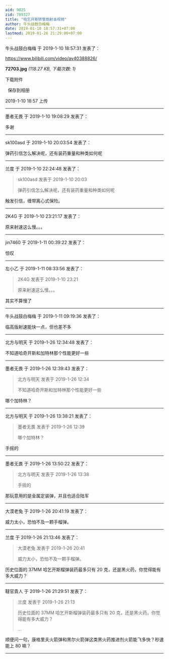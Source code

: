 ```yaml
---
aid: 9025
zid: 789327
title: "哈乞开斯转管炮射击视频"
author: 牛头战鼓白梅梅
date: 2019-01-10 18:57:31+07:00
lastmod: 2019-01-26 21:29:00+07:00
---
```


牛头战鼓白梅梅 于 2019-1-10 18:57:31 发表了：

https://www.bilibili.com/video/av40388826/

**72703.jpg** _(118.27 KB, 下载次数: 1)_

下载附件

&nbsp;
保存到相册

2019-1-10 18:57 上传

---

墨者无畏 于 2019-1-10 19:08:29 发表了：

多谢

---

sk100asd 于 2019-1-10 20:03:54 发表了：

弹药引信怎么解决呢，还有装药重量和种类如何呢

---

兰度 于 2019-1-10 22:24:48 发表了：

> sk100asd 发表于 2019-1-10 20:03
>
> 弹药引信怎么解决呢，还有装药重量和种类如何呢

触发引信，缠带离心式保险。

---

2K4G 于 2019-1-10 23:21:17 发表了：

原来射速这么慢。。。

---

jin7460 于 2019-1-11 00:39:22 发表了：

惊叹

---

左小乙 于 2019-1-11 08:33:56 发表了：

> 2K4G 发表于 2019-1-10 23:21
>
> 原来射速这么慢。。。

其实不算慢了

---

牛头战鼓白梅梅 于 2019-1-11 09:19:36 发表了：

临高版射速能快一点，但也差不多

---

北方与明天 于 2019-1-26 12:34:48 发表了：

不知道哈奇开斯和加特林那个性能更好一些

---

墨者无畏 于 2019-1-26 12:39:43 发表了：

> 北方与明天 发表于 2019-1-26 12:34
>
> 不知道哈奇开斯和加特林那个性能更好一些

哪个加特林？

---

北方与明天 于 2019-1-26 13:38:21 发表了：

> 墨者无畏 发表于 2019-1-26 12:39
>
> 哪个加特林？

手摇的

---

墨者无畏 于 2019-1-26 13:50:22 发表了：

> 北方与明天 发表于 2019-1-26 13:38
>
> 手摇的

那玩意用的是金属定装弹，并且也适合陆军

---

大漠老兔 于 2019-1-26 20:41:19 发表了：

威力太小，恐怕不及一颗手榴弹。

---

兰度 于 2019-1-26 21:13:46 发表了：

> 大漠老兔 发表于 2019-1-26 20:41
>
> 威力太小，恐怕不及一颗手榴弹。

历史位面的 37MM 哈乞开斯榴弹装药最多只有 20 克，还是黑火药，你觉得能有多大威力？

---

韃官貴人 于 2019-1-26 21:29:51 发表了：

> 兰度 发表于 2019-1-26 21:13
>
> 历史位面的 37MM 哈乞开斯榴弹装药最多只有 20 克，还是黑火药，你觉得能有多大威力？
>
> ...

顺便问一句，康格里夫火箭弹和黑尔火箭弹这类黑火药推进剂火箭能飞多快？秒速能上 80 嘛？

---
